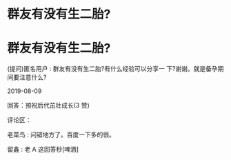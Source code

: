 # 群友有没有生二胎?

# 群友有没有生二胎?

(提问)匿名用户 : 群友有没有生二胎?有什么经验可以分享一 下?谢谢。就是备孕期间要注意什么?

2019-08-09

回答：预祝后代茁壮成长(3 赞)

评论区：

老菜鸟 : 问错地方了。百度一下多的很。

留鑫 : 老 A 这回答秒[啤酒]